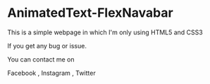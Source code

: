 # AnimatedText-FlexNavabar

This is a simple webpage in which I'm only using HTML5 and CSS3

If you get any bug or issue.

You can contact me on 

Facebook , Instagram , Twitter
